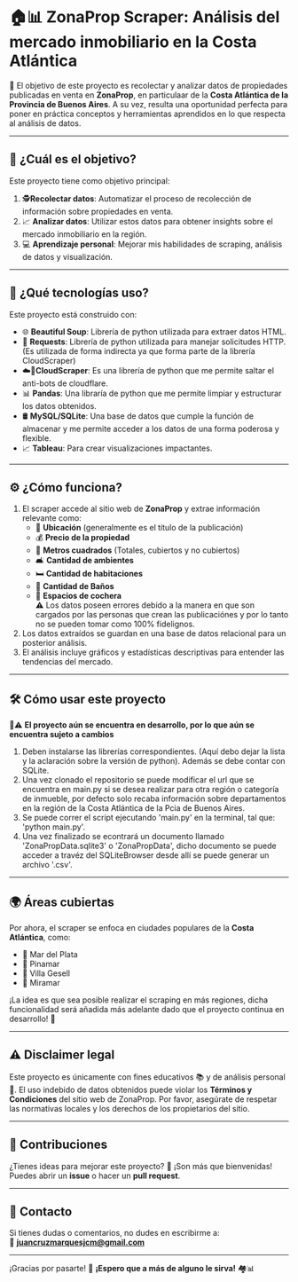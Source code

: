 # 🏠📊 **ZonaProp Scraper: Análisis del mercado inmobiliario en la Costa Atlántica**  

🚀 El objetivo de este proyecto es recolectar y analizar datos de propiedades publicadas en venta en **ZonaProp**, en particulaar de la **Costa Atlántica de la Provincia de Buenos Aires**. A su vez, resulta una oportunidad perfecta para poner en práctica conceptos y herramientas aprendidos en lo que respecta al análisis de datos.

---

## 🌟 **¿Cuál es el objetivo?**  

Este proyecto tiene como objetivo principal:  

1. 🕵️**Recolectar datos**: Automatizar el proceso de recolección de información sobre propiedades en venta.  
2. 📈 **Analizar datos**: Utilizar estos datos para obtener insights sobre el mercado inmobiliario en la región.  
3. 💻 **Aprendizaje personal**: Mejorar mis habilidades de scraping, análisis de datos y visualización.  

---

## 🚀 **¿Qué tecnologías uso?**  

Este proyecto está construido con:  

- 🌐 **Beautiful Soup**: Librería de python utilizada para extraer datos HTML.  
- 🔄 **Requests**: Librería de python utilizada para manejar solicitudes HTTP. (Es utilizada de forma indirecta ya que forma parte de la librería CloudScraper)
- ☁️🚪**CloudScraper**: Es una librería de python que me permite saltar el anti-bots de cloudflare.
- 📊 **Pandas**: Una libraría de python que me permite limpiar y estructurar los datos obtenidos.  
- 🛢️ **MySQL/SQLite**: Una base de datos que cumple la función de almacenar y me permite acceder a los datos de una forma poderosa y flexible.
- 📈 **Tableau**: Para crear visualizaciones impactantes.  

---

## ⚙️ **¿Cómo funciona?**  

1. El scraper accede al sitio web de **ZonaProp** y extrae información relevante como:  
   - 🏡 **Ubicación** (generalmente es el título de la publicación)
   - 💰 **Precio de la propiedad**  
   - 📐 **Metros cuadrados** (Totales, cubiertos y no cubiertos)
   - 🛋️ **Cantidad de ambientes**
   - 🛏️ **Cantidad de habitaciones**  
   - 🚽 **Cantidad de Baños**
   - 🚗 **Espacios de cochera**  
    ⚠️ Los datos poseen errores debido a la manera en que son cargados por las personas que crean las publicaciónes y por lo tanto no se pueden tomar como 100% fidelignos.
2. Los datos extraídos se guardan en una base de datos relacional para un posterior análisis.  
3. El análisis incluye gráficos y estadísticas descriptivas para entender las tendencias del mercado.  

---

## 🛠️ **Cómo usar este proyecto**  

🚧⚠️ **El proyecto aún se encuentra en desarrollo, por lo que aún se encuentra sujeto a cambios**

1. Deben instalarse las librerías correspondientes. (Aquí debo dejar la lista y la aclaración sobre la versión de python). Además se debe contar con SQLite.
2. Una vez clonado el repositorio se puede modificar el url que se encuentra en main.py si se desea realizar para otra región o categoría de inmueble, por defecto solo recaba información sobre departamentos en la región de la Costa Atlántica de la Pcia de Buenos Aires.
3. Se puede correr el script ejecutando 'main.py' en la terminal, tal que: 'python main.py'.
4. Una vez finalizado se econtrará un documento llamado 'ZonaPropData.sqlite3' o 'ZonaPropData', dicho documento se puede acceder a travéz del SQLiteBrowser desde allí se puede generar un archivo '.csv'.

---

## 🌍 **Áreas cubiertas**  

Por ahora, el scraper se enfoca en ciudades populares de la **Costa Atlántica**, como:  

- 📍 Mar del Plata  
- 📍 Pinamar  
- 📍 Villa Gesell  
- 📍 Miramar  

¡La idea es que sea posible realizar el scraping en más regiones, dicha funcionalidad será añadida más adelante dado que el proyecto continua en desarrollo! 🚧  

---

## ⚠️ **Disclaimer legal**  

Este proyecto es únicamente con fines educativos 📚 y de análisis personal 🔬. El uso indebido de datos obtenidos puede violar los **Términos y Condiciones** del sitio web de ZonaProp. Por favor, asegúrate de respetar las normativas locales y los derechos de los propietarios del sitio.  

---

## 🤝 **Contribuciones**  

¿Tienes ideas para mejorar este proyecto? 🤔 ¡Son más que bienvenidas! Puedes abrir un **issue** o hacer un **pull request**.  

---

## 📧 **Contacto**  

Si tienes dudas o comentarios, no dudes en escribirme a:  
📩 **juancruzmarquesjcm@gmail.com**  

---

¡Gracias por pasarte! 🌊 **¡Espero que a más de alguno le sirva!** 🏘️📊  

